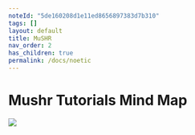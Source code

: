 ```yaml
---
noteId: "5de160208d1e11ed8656897383d7b310"
tags: []
layout: default
title: MuSHR
nav_order: 2
has_children: true
permalink: /docs/noetic
---
```


# [](#header-1)Mushr Tutorials Mind Map
![](../assets/images/Mushr_tutorials.png)
<!-- TODO: add link of Mushr Tutorials -->